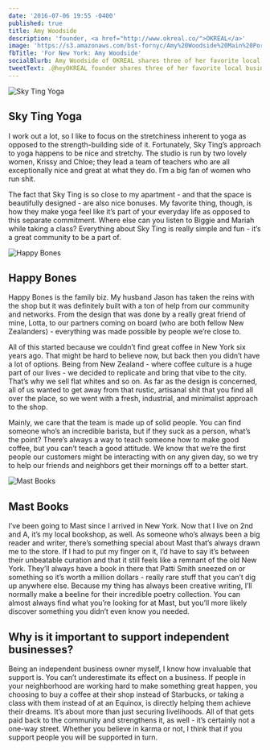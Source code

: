 ```yaml
---
date: '2016-07-06 19:55 -0400'
published: true
title: Amy Woodside
description: 'founder, <a href="http://www.okreal.co/">OKREAL</a>'
image: 'https://s3.amazonaws.com/bst-fornyc/Amy%20Woodside%20Main%20Portrait.jpg'
fbTitle: 'For New York: Amy Woodside'
socialBlurb: Amy Woodside of OKREAL shares three of her favorite local businesses in NYC.
tweetText: .@heyOKREAL founder shares three of her favorite local businesses in NYC
---
```

![Sky Ting Yoga](https://s3.amazonaws.com/bst-fornyc/Amy%20Woodside%20Sky%20Ting%20Yoga%20Main.jpg)
## Sky Ting Yoga
I work out a lot, so I like to focus on the stretchiness inherent to yoga as opposed to the strength-building side of it. Fortunately, Sky Ting’s approach to yoga happens to be nice and stretchy. The studio is run by two lovely women, Krissy and Chloe; they lead a team of teachers who are all exceptionally nice and great at what they do. I’m a big fan of women who run shit. 

The fact that Sky Ting is so close to my apartment - and that the space is beautifully designed - are also nice bonuses. My favorite thing, though, is how they make yoga feel like it’s part of your everyday life as opposed to this separate commitment. Where else can you listen to Biggie and Mariah while taking a class? Everything about Sky Ting is really simple and fun - it’s a great community to be a part of.  

![Happy Bones](https://s3.amazonaws.com/bst-fornyc/Amy%20Woodside%20Happy%20Bones.jpg)
## Happy Bones
Happy Bones is the family biz. My husband Jason has taken the reins with the shop but it was definitely built with a ton of help from our community and networks. From the design that was done by a really great friend of mine, Lotta, to our partners coming on board (who are both fellow New Zealanders) - everything was made possible by people we’re close to. 

All of this started because we couldn’t find great coffee in New York six years ago. That might be hard to believe now, but back then you didn’t have a lot of options. Being from New Zealand - where coffee culture is a huge part of our lives - we decided to replicate and bring that vibe to the city. That’s why we sell flat whites and so on. As far as the design is concerned, all of us wanted to get away from that rustic, artisanal shit that you find all over the place, so we went with a fresh, industrial, and minimalist approach to the shop. 

Mainly, we care that the team is made up of solid people. You can find someone who’s an incredible barista, but if they suck as a person, what’s the point? There’s always a way to teach someone how to make good coffee, but you can’t teach a good attitude. We know that we’re the first people our customers might be interacting with on any given day, so we try to help our friends and neighbors get their mornings off to a better start.

![Mast Books](https://s3.amazonaws.com/bst-fornyc/Amy%20Woodside%20Mast%20Books.jpg)
## Mast Books
I’ve been going to Mast since I arrived in New York. Now that I live on 2nd and A, it’s my local bookshop, as well. As someone who’s always been a big reader and writer, there’s something special about Mast that’s always drawn me to the store. If I had to put my finger on it, I’d have to say it’s between their unbeatable curation and that it still feels like a remnant of the old New York. They’ll always have a book in there that Patti Smith sneezed on or something so it’s worth a million dollars - really rare stuff that you can’t dig up anywhere else. Because my thing has always been creative writing, I’ll normally make a beeline for their incredible poetry collection. You can almost always find what you’re looking for at Mast, but you’ll more likely discover something you didn’t even know you needed.  

## Why is it important to support independent businesses?
Being an independent business owner myself, I know how invaluable that support is. You can’t underestimate its effect on a business. If people in your neighborhood are working hard to make something great happen, you choosing to buy a coffee at their shop instead of Starbucks, or taking a class with them instead of at an Equinox, is directly helping them achieve their dreams. It’s about more than just securing livelihoods. All of that gets paid back to the community and strengthens it, as well - it’s certainly not a one-way street. Whether you believe in karma or not, I think that if you support people you will be supported in turn.
